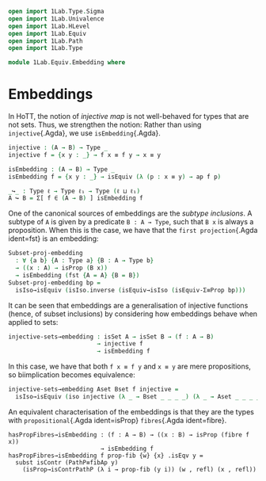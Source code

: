 ```agda
open import 1Lab.Type.Sigma
open import 1Lab.Univalence
open import 1Lab.HLevel
open import 1Lab.Equiv
open import 1Lab.Path
open import 1Lab.Type

module 1Lab.Equiv.Embedding where
```

<!--
```
private variable
  ℓ ℓ₁ : Level
  A B : Type ℓ
  w x : A
```
-->

# Embeddings

In HoTT, the notion of _injective map_ is not well-behaved for types
that are not sets. Thus, we strengthen the notion: Rather than using
`injective`{.Agda}, we use `isEmbedding`{.Agda}.

```agda
injective : (A → B) → Type _
injective f = {x y : _} → f x ≡ f y → x ≡ y

isEmbedding : (A → B) → Type _
isEmbedding f = {x y : _} → isEquiv (λ (p : x ≡ y) → ap f p)

_↪_ : Type ℓ → Type ℓ₁ → Type (ℓ ⊔ ℓ₁)
A ↪ B = Σ[ f ∈ (A → B) ] isEmbedding f
```

One of the canonical sources of embeddings are the _subtype inclusions_.
A subtype of `A` is given by a predicate `B : A → Type`, such that `B x`
is always a proposition.  When this is the case, we have that the `first
projection`{.Agda ident=fst} is an embedding:

```agda
Subset-proj-embedding
  : ∀ {a b} {A : Type a} {B : A → Type b}
  → ((x : A) → isProp (B x))
  → isEmbedding (fst {A = A} {B = B})
Subset-proj-embedding bp =
  isIso→isEquiv (isIso.inverse (isEquiv→isIso (isEquiv-Σ≡Prop bp)))
```

It can be seen that embeddings are a generalisation of injective
functions (hence, of subset inclusions) by considering how embeddings
behave when applied to sets:

```agda
injective-sets→embedding : isSet A → isSet B → (f : A → B)
                         → injective f
                         → isEmbedding f
```

In this case, we have that both `f x ≡ f y` and `x ≡ y` are mere
propositions, so biimplication becomes equivalence:

```agda
injective-sets→embedding Aset Bset f injective =
  isIso→isEquiv (iso injective (λ _ → Bset _ _ _ _) (λ _ → Aset _ _ _ _))
```

An equivalent characterisation of the embeddings is that they are the
types with `propositional`{.Agda ident=isProp} `fibres`{.Agda
ident=fibre}.

<!--
```
private
  fibAp→PathP
    : {f : A → B}
    → (p : f w ≡ f x)
    → (fi : fibre (ap f) p)
    → PathP (λ i → fibre f (p i)) (w , refl) (x , refl)
  fibAp→PathP p (q , r) i = q i , λ j → r j i

  PathP→fibAp
    : {f : A → B}
    → (p : f w ≡ f x)
    → (pp : PathP (λ i → fibre f (p i)) (w , refl) (x , refl))
    → fibre (ap f) p
  PathP→fibAp p pp = (λ i → fst (pp i)) , (λ j i → snd (pp i) j)

PathP≡fibAp
  : {f : A → B}
  → (p : f w ≡ f x)
  → PathP (λ i → fibre f (p i)) (w , refl) (x , refl) ≡ fibre (ap f) p
PathP≡fibAp p
  = Iso→path (PathP→fibAp p , iso (fibAp→PathP p) (λ _ → refl) (λ _ → refl))
```
-->

```
hasPropFibres→isEmbedding : (f : A → B) → ((x : B) → isProp (fibre f x))
                          → isEmbedding f
hasPropFibres→isEmbedding f prop-fib {w} {x} .isEqv y =
  subst isContr (PathP≡fibAp y)
    (isProp→isContrPathP (λ i → prop-fib (y i)) (w , refl) (x , refl))
```
